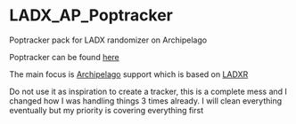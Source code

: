 # LADX_AP_Poptracker
 Poptracker pack for LADX randomizer on Archipelago

Poptracker can be found [here](https://github.com/black-sliver/PopTracker/tree/master)

The main focus is [Archipelago](https://github.com/ArchipelagoMW/Archipelago) support which is based on [LADXR](https://github.com/daid/LADXR)

Do not use it as inspiration to create a tracker, this is a complete mess and I changed how I was handling things 3 times already. I will clean everything eventually but my priority is covering everything first